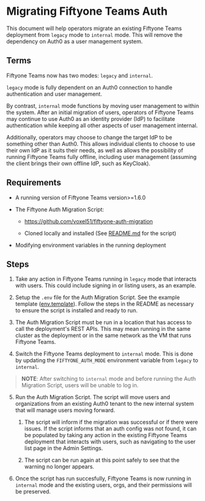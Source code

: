 # Migrating Fiftyone Teams Auth
This document will help operators migrate an existing Fiftyone Teams
deployment from `legacy` mode to `internal` mode. This will remove the
dependency on Auth0 as a user management system.

## Terms
Fiftyone Teams now has two modes: `legacy` and `internal`.

`legacy` mode is fully dependent on an Auth0 connection to handle
authentication and user management.

By contrast, `internal` mode functions by moving user management to within
the system. After an initial migration of users, operators of Fiftyone Teams
may continue to use Auth0 as an identity provider (IdP) to facilitate
authentication while keeping all other aspects of user management internal.

Additionally, operators may choose to change the target IdP to be something
other than Auth0. This allows individual clients to choose to use their own
IdP as it suits their needs, as well as allows the possibility of running
Fiftyone Teams fully offline, including user management (assuming the client
brings their own offline IdP, such as KeyCloak).


## Requirements
- A running version of Fiftyone Teams version>=1.6.0

- The Fiftyone Auth Migration Script: 
    - https://github.com/voxel51/fiftyone-auth-migration

    - Cloned locally and installed (See [README.md](./README.md) for the script)

- Modifying environment variables in the running deployment


## Steps

1. Take any action in Fiftyone Teams running in `legacy` mode that interacts
with users. This could include signing in or listing users, as an example.

2. Setup the `.env` file for the Auth Migration Script. See the example template
([env.template](./env.template)). Follow the steps in the README as necessary to ensure the
script is installed and ready to run.

3. The Auth Migration Script must be run in a location that has access
to call the deployment's REST APIs. This may mean running in the same
cluster as the deployment or in the same network as the VM that runs
Fiftyone Teams.

4. Switch the Fiftyone Teams
deployment to `internal` mode. This is done by updating the `FIFTYONE_AUTH_MODE`
environment variable from `legacy` to `internal`. 

> **NOTE**: After switching to `internal` mode and before running the Auth Migration
> Script, users will be unable to log in.

5. Run the Auth Migration Script. The script will move users and organizations
from an existing Auth0 tenant to the new internal system that will manage users
moving forward. 

    1. The script will inform if the migration was successful or if there were
       issues. If the script informs that an auth config was not found, it can be
       populated by taking any action in the existing Fiftyone Teams deployment that
       interacts with users, such as navigating to the user list page in the Admin
       Settings.

    2. The script can be run again at this point safely to see that the warning
       no longer appears. 

6. Once the script has run succesfully, Fiftyone Teams is now running in 
`internal` mode and the existing users, orgs, and their permissions
will be preserved.

